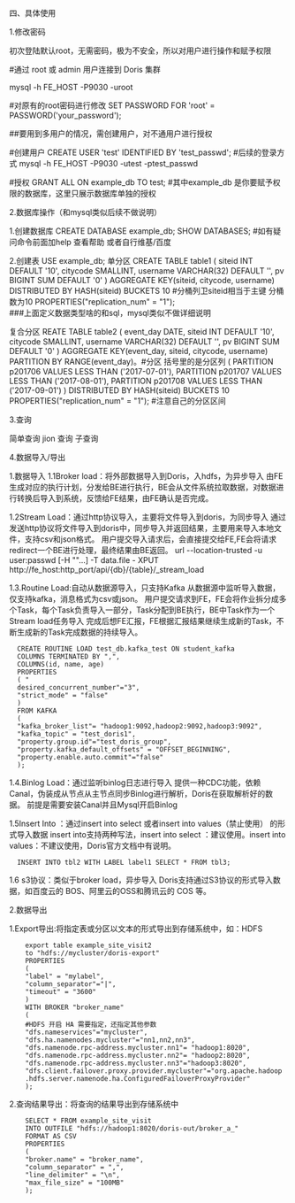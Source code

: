 四、具体使用

1.修改密码

初次登陆默认root，无需密码，极为不安全，所以对用户进行操作和赋予权限

#通过 root 或 admin 用户连接到 Doris 集群

mysql -h FE_HOST -P9030 -uroot

#对原有的root密码进行修改
SET PASSWORD FOR 'root' = PASSWORD('your_password');

##要用到多用户的情况，需创建用户，对不通用户进行授权

#创建用户
CREATE USER 'test' IDENTIFIED BY 'test_passwd';
  #后续的登录方式
mysql -h FE_HOST -P9030 -utest -ptest_passwd

#授权
GRANT ALL ON example_db TO test; #其中example_db 是你要赋予权限的数据库，这里只展示数据库单独的授权

2.数据库操作（和mysql类似后续不做说明）

1.创建数据库
CREATE DATABASE example_db;
 SHOW DATABASES; 
#如有疑问命令前面加help 查看帮助 或者自行维基/百度

2.创建表
USE example_db;
单分区
CREATE TABLE table1
(
    siteid INT DEFAULT '10',
    citycode SMALLINT,
    username VARCHAR(32) DEFAULT '',
    pv BIGINT SUM DEFAULT '0'
)
AGGREGATE KEY(siteid, citycode, username)
DISTRIBUTED BY HASH(siteid) BUCKETS 10    #分桶列卫siteid相当于主键 分桶数为10 
PROPERTIES("replication_num" = "1");  
###上面定义数据类型啥的和sql，mysql类似不做详细说明

复合分区 
REATE TABLE table2
(
    event_day DATE,
    siteid INT DEFAULT '10',
    citycode SMALLINT,
    username VARCHAR(32) DEFAULT '',
    pv BIGINT SUM DEFAULT '0'
)
AGGREGATE KEY(event_day, siteid, citycode, username)
PARTITION BY RANGE(event_day)。#分区 括号里的是分区列
(
    PARTITION p201706 VALUES LESS THAN ('2017-07-01'),
    PARTITION p201707 VALUES LESS THAN ('2017-08-01'),
    PARTITION p201708 VALUES LESS THAN ('2017-09-01')
)
DISTRIBUTED BY HASH(siteid) BUCKETS 10
PROPERTIES("replication_num" = "1");
#注意自己的分区区间

3.查询

简单查询 jion 查询 子查询

4.数据导入/导出

 1.数据导入
  1.1Broker load：将外部数据导入到Doris，入hdfs，为异步导入
  由FE生成对应的执行计划，分发给BE进行执行，BE会从文件系统拉取数据，对数据进行转换后导入到系统，反馈给FE结果，由FE确认是否完成。
  
  1.2Stream Load：通过http协议导入，主要将文件导入到doris，为同步导入
  通过发送http协议将文件导入到doris中，同步导入并返回结果，主要用来导入本地文件，支持csv和json格式。
  用户提交导入请求后，会直接提交给FE,FE会将请求redirect一个BE进行处理，最终结果由BE返回。
      url --location-trusted -u user:passwd [-H ""...] -T data.file -
      XPUT http://fe_host:http_port/api/{db}/{table}/_stream_load

  
  1.3.Routine Load:自动从数据源导入，只支持Kafka
  从数据源中监听导入数据，仅支持kafka，消息格式为csv或json。
  用户提交请求到FE，FE会将作业拆分成多个Task，每个Task负责导入一部分，Task分配到BE执行，BE中Task作为一个Stream load任务导入
  完成后想FE汇报，FE根据汇报结果继续生成新的Task，不断生成新的Task完成数据的持续导入。
  
      CREATE ROUTINE LOAD test_db.kafka_test ON student_kafka
      COLUMNS TERMINATED BY ",",
      COLUMNS(id, name, age)
      PROPERTIES
      ( "
      desired_concurrent_number"="3",
      "strict_mode" = "false"
      )
      FROM KAFKA
      (
      "kafka_broker_list"= "hadoop1:9092,hadoop2:9092,hadoop3:9092",
      "kafka_topic" = "test_doris1",
      "property.group.id"="test_doris_group",
      "property.kafka_default_offsets" = "OFFSET_BEGINNING",
      "property.enable.auto.commit"="false"
      );


  1.4.Binlog Load：通过监听binlog日志进行导入
  提供一种CDC功能，依赖Canal，伪装成从节点从主节点同步Binlog进行解析，Doris在获取解析好的数据。
  前提是需要安装Canal并且Mysql开启Binlog
      

  
  1.5Insert Into ：通过insert into select 或者insert into values（禁止使用） 的形式导入数据
  insert into支持两种写法，insert into select ：建议使用。insert into values：不建议使用，Doris官方文档中有说明。
  
      INSERT INTO tbl2 WITH LABEL label1 SELECT * FROM tbl3;

  1.6 s3协议：类似于broker load，异步导入
  Doris支持通过S3协议的形式导入数据，如百度云的 BOS、阿里云的OSS和腾讯云的 COS 等。



2.数据导出
  
  1.Export导出:将指定表或分区以文本的形式导出到存储系统中，如：HDFS
  
        export table example_site_visit2
        to "hdfs://mycluster/doris-export"
        PROPERTIES
        (
        "label" = "mylabel",
        "column_separator"="|",
        "timeout" = "3600"
        )
        WITH BROKER "broker_name"
        (
        #HDFS 开启 HA 需要指定，还指定其他参数
        "dfs.nameservices"="mycluster",
        "dfs.ha.namenodes.mycluster"="nn1,nn2,nn3",
        "dfs.namenode.rpc-address.mycluster.nn1"= "hadoop1:8020",
        "dfs.namenode.rpc-address.mycluster.nn2"= "hadoop2:8020",
        "dfs.namenode.rpc-address.mycluster.nn3"="hadoop3:8020",
        "dfs.client.failover.proxy.provider.mycluster"="org.apache.hadoop
        .hdfs.server.namenode.ha.ConfiguredFailoverProxyProvider"
        );

    
    
    
  2.查询结果导出：将查询的结果导出到存储系统中
 
        SELECT * FROM example_site_visit
        INTO OUTFILE "hdfs://hadoop1:8020/doris-out/broker_a_"
        FORMAT AS CSV
        PROPERTIES
        (
        "broker.name" = "broker_name",
        "column_separator" = ",",
        "line_delimiter" = "\n",
        "max_file_size" = "100MB"
        );
